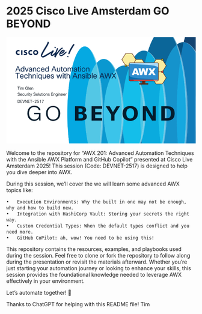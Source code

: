 # 2025 Cisco Live Amsterdam GO BEYOND

![AWX 101 Session](images/github-banner.png)

Welcome to the repository for “AWX 201: Advanced Automation Techniques with the Ansible AWX Platform and GitHub Copilot” presented at Cisco Live Amsterdam 2025! This session (Code: DEVNET-2517) is designed to help you dive deeper into AWX. 

During this session, we’ll cover the we will learn some advanced AWX topics like:

	•	Execution Environments: Why the built in one may not be enough, why and how to build new. 
	•   Integration with HashiCorp Vault: Storing your secrets the right way.
	•	Custom Credential Types: When the default types conflict and you need more.
	•	GitHub CoPilot: ah, wow! You need to be using this! 

This repository contains the resources, examples, and playbooks used during the session. Feel free to clone or fork the repository to follow along during the presentation or revisit the materials afterward. Whether you’re just starting your automation journey or looking to enhance your skills, this session provides the foundational knowledge needed to leverage AWX effectively in your environment.

Let’s automate together! 🚀

Thanks to ChatGPT for helping with this README file! Tim





